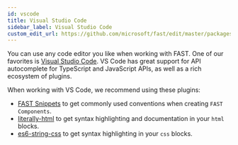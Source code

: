 ```yaml
---
id: vscode
title: Visual Studio Code
sidebar_label: Visual Studio Code
custom_edit_url: https://github.com/microsoft/fast/edit/master/packages/web-components/fast-foundation/docs/tools/vscode.md
---
```


You can use any code editor you like when working with FAST. One of our favorites is [Visual Studio Code](https://code.visualstudio.com/). VS Code has great support for API autocomplete for TypeScript and JavaScript APIs, as well as a rich ecosystem of plugins. 

When working with VS Code, we recommend using these plugins:

* [FAST Snippets](https://marketplace.visualstudio.com/items?itemName=kingoftac.fast-snippets) to get commonly used conventions when creating `FAST Components`.
 * [literally-html](https://marketplace.visualstudio.com/items?itemName=webreflection.literally-html) to get syntax highlighting and documentation in your `html` blocks.
 * [es6-string-css](https://marketplace.visualstudio.com/items?itemName=bashmish.es6-string-css) to get syntax highlighting in your `css` blocks.
